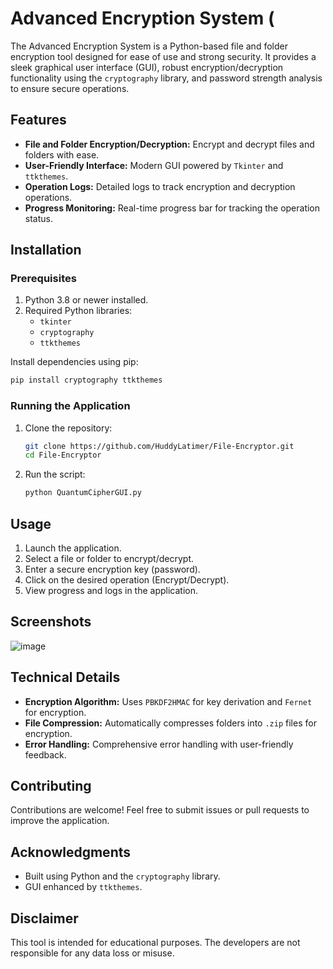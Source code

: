 
# Advanced Encryption System (

The Advanced Encryption System  is a Python-based file and folder encryption tool designed for ease of use and strong security. It provides a sleek graphical user interface (GUI), robust encryption/decryption functionality using the `cryptography` library, and password strength analysis to ensure secure operations.

## Features
- **File and Folder Encryption/Decryption:** Encrypt and decrypt files and folders with ease.
- **User-Friendly Interface:** Modern GUI powered by `Tkinter` and `ttkthemes`.
- **Operation Logs:** Detailed logs to track encryption and decryption operations.
- **Progress Monitoring:** Real-time progress bar for tracking the operation status.

## Installation
### Prerequisites
1. Python 3.8 or newer installed.
2. Required Python libraries:
   - `tkinter`
   - `cryptography`
   - `ttkthemes`

Install dependencies using pip:
```bash
pip install cryptography ttkthemes
```

### Running the Application
1. Clone the repository:
   ```bash
   git clone https://github.com/HuddyLatimer/File-Encryptor.git
   cd File-Encryptor
   ```
2. Run the script:
   ```bash
   python QuantumCipherGUI.py
   ```

## Usage
1. Launch the application.
2. Select a file or folder to encrypt/decrypt.
3. Enter a secure encryption key (password).
4. Click on the desired operation (Encrypt/Decrypt).
5. View progress and logs in the application.

## Screenshots
![image](https://github.com/user-attachments/assets/f8b4746a-6189-4599-af20-38bee857d551)



## Technical Details
- **Encryption Algorithm:** Uses `PBKDF2HMAC` for key derivation and `Fernet` for encryption.
- **File Compression:** Automatically compresses folders into `.zip` files for encryption.
- **Error Handling:** Comprehensive error handling with user-friendly feedback.

## Contributing
Contributions are welcome! Feel free to submit issues or pull requests to improve the application.

## Acknowledgments
- Built using Python and the `cryptography` library.
- GUI enhanced by `ttkthemes`.

## Disclaimer
This tool is intended for educational purposes. The developers are not responsible for any data loss or misuse.

